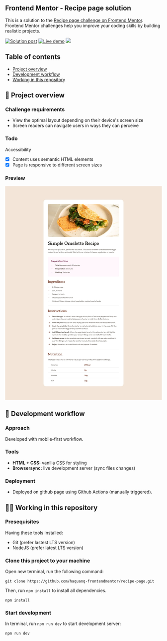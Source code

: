 ## Frontend Mentor - Recipe page solution

This is a solution to the [Recipe page challenge on Frontend Mentor](https://www.frontendmentor.io/challenges/recipe-page-KiTsR8QQKm).
Frontend Mentor challenges help you improve your coding skills by building realistic projects.

<p>
  <a href="https://www.frontendmentor.io/solutions/pixel-perfect-with-html-and-css-uXALFcktnl">
    <img
      alt="Solution post"
      src="https://img.shields.io/badge/Frontendmentor-blue?label=Solution%20on"
    /></a>
  <a href="https://haquanq-frontendmentor.github.io/recipe-page/">
    <img
      alt="Live demo"
      src="https://img.shields.io/badge/Demo-teal?label=Live"
    /></a>
  <a href="./LICENSE"
    ><img
      allt="MIT License"
      src="https://img.shields.io/badge/MIT-blue?label=license"
  /></a>
</p>

## Table of contents

- [Project overview](#sunrise-project-overview)
- [Development workflow](#stars-development-workflow)
- [Working in this repository](#astronaut-working-in-this-repository)

## :sunrise: Project overview

### Challenge requirements

- View the optimal layout depending on their device's screen size
- Screen readers can navigate users in ways they can perceive

### Todo

Accessibility

- [x] Content uses semantic HTML elements
- [x] Page is responsive to different screen sizes

### Preview

![](./docs/design/desktop-design.jpg)

## :stars: Development workflow

### Approach

Developed with mobile-first workflow.

### Tools

- **HTML + CSS:** vanilla CSS for styling
- **Browsersync:** live development server (sync files changes)

### Deployment

- Deployed on github page using Github Actions (manually triggered).

## :astronaut: Working in this repository

### Presequisites

Having these tools installed:

- Git (prefer lastest LTS version)
- NodeJS (prefer latest LTS version)

### Clone this project to your machine

Open new terminal, run the following command:

```
git clone https://github.com/haquanq-frontendmentor/recipe-page.git
```

Then, run `npm install` to install all dependencies.

```
npm install
```

### Start development

In terminal, run `npm run dev` to start development server:

```
npm run dev
```
